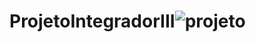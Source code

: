 # ProjetoIntegradorIII![projeto](https://user-images.githubusercontent.com/77414915/201403216-d7803b65-cca4-4cfb-bcd8-49ce398f4fd1.jpeg)

